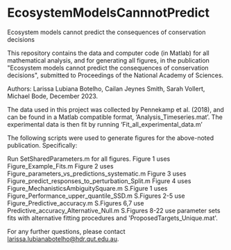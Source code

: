 # EcosystemModelsCannnotPredict
Ecosystem models cannot predict the consequences of conservation decisions

This repository contains the data and computer code (in Matlab) for all mathematical analysis, and for generating all figures, in the publication "Ecosystem models cannot predict the consequences of conservation decisions", submitted to Proceedings of the National Academy of Sciences.

Authors: Larissa Lubiana Botelho, Cailan Jeynes Smith, Sarah Vollert, Michael Bode, December 2023.

The data used in this project was collected by Pennekamp et al. (2018), and can be found in a Matlab compatible format, ‘Analysis_Timeseries.mat’. The experimental data is then fit by running ‘Fit_all_experimental_data.m’

The following scripts were used to generate figures for the above-noted publication. Specifically:

Run SetSharedParameters.m for all figures.
Figure 1 uses Figure_Example_Fits.m
Figure 2 uses Figure_parameters_vs_predictions_systematic.m
Figure 3 uses Figure_predict_responses_to_perturbation_Split.m
Figure 4 uses Figure_MechanisticsAmbiguitySquare.m
S.Figure 1 uses Figure_Performance_upper_quantile_SSD.m
S.Figures 2-5 use Figure_Predictive_accuracy.m
S.Figures 6,7 use Predictive_accuracy_Alternative_Null.m
S.Figures 8-22 use parameter sets fits with alternative fitting procedures and 'ProposedTargets_Unique.mat'.

For any further questions, please contact larissa.lubianabotelho@hdr.qut.edu.au.
